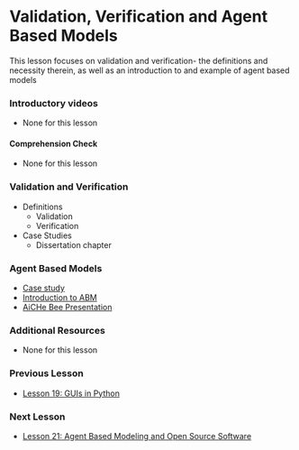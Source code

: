 # **Validation, Verification and Agent Based Models**
This lesson focuses on validation and verification- the definitions and necessity therein, as well as an introduction to and example of agent based models

### **Introductory videos**
 * None for this lesson
#### **Comprehension Check**
 * None for this lesson
### **Validation and Verification**
  * Definitions
    * Validation
    * Verification
  * Case Studies
    * Dissertation chapter
### **Agent Based Models**
* [Case study](https://github.com/ashleefv/BeeNestABM)
* [Introduction to ABM](https://github.com/ashleefv/ApplNumComp/blob/master/Intro%20to%20ABM.pdf)
* [AiCHe Bee Presentation](https://github.com/ashleefv/ApplNumComp/blob/master/AIChE%20Bee%20pres%20ANFV.pdf)
### **Additional Resources**
* None for this lesson

### **Previous Lesson**
 * [Lesson 19: GUIs in Python](/L19:%20GUIs%20in%20Python.md)
### **Next Lesson**
 * [Lesson 21: Agent Based Modeling and Open Source Software](/L21:%20Agent%20Based%20Modeling%20and%20Open%20Source%20Software.md)
